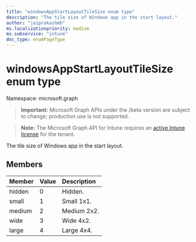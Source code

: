 ```yaml
---
title: "windowsAppStartLayoutTileSize enum type"
description: "The tile size of Windows app in the start layout."
author: "jaiprakashmb"
ms.localizationpriority: medium
ms.subservice: "intune"
doc_type: enumPageType
---
```


# windowsAppStartLayoutTileSize enum type

Namespace: microsoft.graph

> **Important:** Microsoft Graph APIs under the /beta version are subject to change; production use is not supported.

> **Note:** The Microsoft Graph API for Intune requires an [active Intune license](https://go.microsoft.com/fwlink/?linkid=839381) for the tenant.

The tile size of Windows app in the start layout.

## Members
|Member|Value|Description|
|:---|:---|:---|
|hidden|0|Hidden.|
|small|1|Small 1x1.|
|medium|2|Medium 2x2.|
|wide|3|Wide 4x2.|
|large|4|Large 4x4.|
